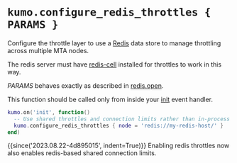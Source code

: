 # `kumo.configure_redis_throttles { PARAMS }`

Configure the throttle layer to use a [Redis](https://redis.io/) data store to
manage throttling across multiple MTA nodes.

The redis server must have [redis-cell](https://github.com/brandur/redis-cell)
installed for throttles to work in this way.

*PARAMS* behaves exactly as described in [redis.open](../redis/open.md).

This function should be called only from inside your [init](../events/init.md)
event handler.

```lua
kumo.on('init', function()
  -- Use shared throttles and connection limits rather than in-process throttles
  kumo.configure_redis_throttles { node = 'redis://my-redis-host/' }
end)
```

{{since('2023.08.22-4d895015', indent=True)}}
    Enabling redis throttles now also enables redis-based shared
    connection limits.
